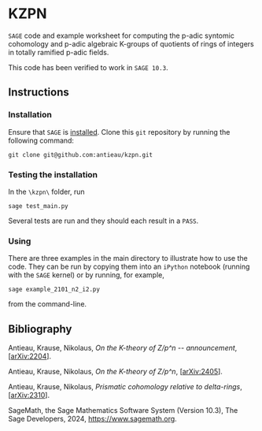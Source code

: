 # KZPN
`SAGE` code and example worksheet for computing the p-adic syntomic cohomology and p-adic algebraic
K-groups of quotients of rings of integers in totally ramified p-adic fields.

This code has been verified to work in `SAGE 10.3`.



## Instructions

### Installation

Ensure that `SAGE` is
[installed](https://doc.sagemath.org/html/en/installation/index.html).
Clone this `git` repository by running the following command:

```
git clone git@github.com:antieau/kzpn.git
```

### Testing the installation

In the `\kzpn\` folder, run

```
sage test_main.py
```

Several tests are run and they should each result in a `PASS`.


### Using

There are three examples in the main directory to illustrate how to use the
code. They can be run by copying them into an `iPython` notebook (running with
the `SAGE` kernel) or by running, for example,

```
sage example_2101_n2_i2.py
```

from the command-line.



## Bibliography

Antieau, Krause, Nikolaus, _On the K-theory of Z/p^n -- announcement_, \[[arXiv:2204](https://arxiv.org/abs/2204.03420)\].

Antieau, Krause, Nikolaus, _On the K-theory of Z/p^n_, \[[arXiv:2405]()\].

Antieau, Krause, Nikolaus, _Prismatic cohomology relative to delta-rings_, \[[arXiv:2310](https://arxiv.org/abs/2310.12770)\].

SageMath, the Sage Mathematics Software System (Version 10.3), The Sage Developers, 2024, https://www.sagemath.org.
